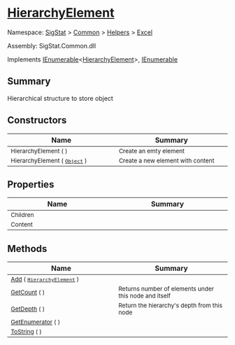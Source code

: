 # [HierarchyElement](./HierarchyElement.md)

Namespace: [SigStat]() > [Common](./../../README.md) > [Helpers](./../README.md) > [Excel](./README.md)

Assembly: SigStat.Common.dll

Implements [IEnumerable](https://docs.microsoft.com/en-us/dotnet/api/System.Collections.Generic.IEnumerable-1)\<[HierarchyElement](./HierarchyElement.md)>, [IEnumerable](https://docs.microsoft.com/en-us/dotnet/api/System.Collections.IEnumerable)

## Summary
Hierarchical structure to store object

## Constructors

| Name<div><a href="#"><img width=400></a></div> | Summary<div><a href="#"><img width=475></a></div> | 
| --- | --- | 
| <sub>HierarchyElement (  )</sub> | <sub>Create an emty element</sub> | 
| <sub>HierarchyElement ( [`Object`](https://docs.microsoft.com/en-us/dotnet/api/System.Object) )</sub> | <sub>Create a new element with content</sub> | 


## Properties

| Name<div><a href="#"><img width=400></a></div> | Summary<div><a href="#"><img width=475></a></div> | 
| --- | --- | 
| <sub>Children</sub> | <sub></sub> | 
| <sub>Content</sub> | <sub></sub> | 


## Methods

| Name<div><a href="#"><img width=400></a></div> | Summary<div><a href="#"><img width=475></a></div> | 
| --- | --- | 
| <sub>[Add](./Methods/HierarchyElement--Add.md) ( [`HierarchyElement`](./HierarchyElement.md) )</sub> | <sub></sub> | 
| <sub>[GetCount](./Methods/HierarchyElement--GetCount.md) (  )</sub> | <sub>Returns number of elements under this node and itself</sub> | 
| <sub>[GetDepth](./Methods/HierarchyElement--GetDepth.md) (  )</sub> | <sub>Return the hierarchy's depth from this node</sub> | 
| <sub>[GetEnumerator](./Methods/HierarchyElement--GetEnumerator.md) (  )</sub> | <sub></sub> | 
| <sub>[ToString](./Methods/HierarchyElement--ToString.md) (  )</sub> | <sub></sub> | 


